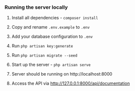 ### Running the server locally

1. Install all dependencies - <code>composer install</code>

2. Copy and rename <code>.env.example</code> to <code>.env</code>

3. Add your database configuration to <code>.env</code>
    
4. Run <code>php artisan key:generate</code>
    
5. Run <code>php artisan migrate --seed</code>

6. Start up the server - <code>php artisan serve</code>

7. Server should be running on http://localhost:8000

8. Access the API via http://127.0.0.1:8000/api/documentation
